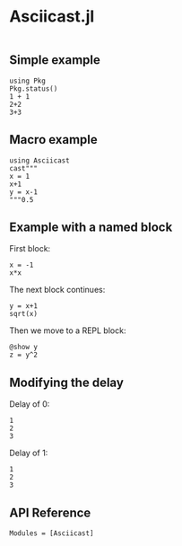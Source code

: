 # Asciicast.jl

```@index
```

## Simple example

```@cast
using Pkg
Pkg.status()
1 + 1
2+2
3+3
```

## Macro example

```@example
using Asciicast
cast"""
x = 1
x+1
y = x-1
"""0.5
```

## Example with a named block

First block:

```@cast 1
x = -1
x*x
```

The next block continues:
```@cast 1
y = x+1
sqrt(x)
```

Then we move to a REPL block:

```@repl 1
@show y
z = y^2
```

## Modifying the delay
Delay of 0:
```@cast; delay=0
1
2
3
```

Delay of 1:
```@cast; delay=1
1
2
3
```

## API Reference

```@autodocs
Modules = [Asciicast]
```
